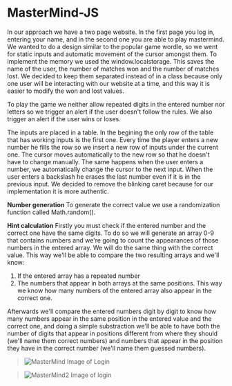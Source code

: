 # MasterMind-JS

In our approach we have a two page website. In the first page you log in, entering your name, and in the second one you are able to play mastermind.
We wanted to do a design similar to the popular game wordle, so we went for static inputs and automatic movement of the cursor amongst them. 
To implement the memory we used the window.localstorage. This saves the name of the user, the number of matches won and the number of matches lost.
We decided to keep them separated instead of in a class because only one user will be interacting with our website at a time, and this way it is easier
to modify the won and lost values.

To play the game we neither allow repeated digits in the entered number nor letters so we trigger an alert if the user doesn't follow the rules. We also trigger an
alert if the user wins or loses.

The inputs are placed in a table. In the begining the only row of the table that has working inputs is the first one. Every time the player enters a new number
he fills the row so we insert a new row of inputs under the current one. The cursor moves automatically to the new row so that he doesn't have to change manually.
The same happens when the user enters a number, we automatically change the cursor to the next input. When the user enters a backslash he erases the last number
even if it is in the previous input.
We decided to remove the blinking caret because for our implementation it is more authentic.

**Number generation**
To generate the correct value we use a randomization function called Math.random().

**Hint calculation**
Firstly you must check if the entered number and the correct one have the same digits.
To do so we will generate an array 0-9 that contains numbers and we're going to count the appearances of those numbers in the entered array. We will do the same thing 
with the correct value. This way we'll be able to compare the two resulting arrays and we'll know:
1. If the entered array has a repeated number
2. The numbers that appear in both arrays at the same positions. This way we know how many numbers of the entered array also appear in the correct one. 

Afterwards we'll compare the entered numbers digit by digit to know how many numbers appear in the same position in the entered value and the correct one, and doing a 
simple substraction we'll be able to have both the number of digits that appear in positions different from where they should (we'll name them correct numbers) and 
numbers that appear in the position they have in the correct number (we'll name them guessed numbers).

> ![MasterMind](https://user-images.githubusercontent.com/71326643/233481524-a0ec7c18-f292-4248-a8de-9f54708ca28a.png)
> Image of Login

> ![MasterMind2](https://user-images.githubusercontent.com/71326643/233482143-ecde33d8-70a1-4527-8d60-c23dbc1d6313.png)
> Image of login
